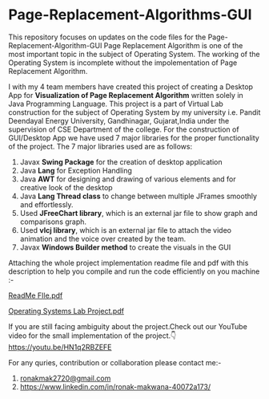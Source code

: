 # Page-Replacement-Algorithms-GUI

This repository focuses on updates on the code files for the Page-Replacement-Algorithm-GUI
Page Replacement Algorithm is one of the most important topic in the subject of Operating System. The working of the Operating System is incomplete without the impolementation of Page Replacement Algorithm.

I with my 4 team members have created this project of creating a Desktop App for **Visualization of Page Replacement Algorithm** written solely in Java Programming Language. This project is a part of Virtual Lab construction for the subject of Operating System by my university i.e. Pandit Deendayal Energy University, Gandhinagar, Gujarat,India under the supervision of CSE Department of the college.
For the construction of GUI/Desktop App we have used 7 major libraries for the proper functionality of the project. The 7 major libraries used are as follows:
1. Javax **Swing Package** for the creation of desktop application
2. Java **Lang** for Exception Handling
3. Java **AWT** for designing and drawing of various elements and for creative look of the desktop
4. Java **Lang Thread class** to change between multiple JFrames smoothly and effortlessly.
5. Used **JFreeChart library**, which is an external jar file to show graph and comparisons graph.
6. Used **vlcj library**, which is an external jar file to attach the video animation and the voice over created by the team.
7. Javax **Windows Builder method** to create the visuals in the GUI

Attaching the whole project implementation readme file and pdf with this description to help you compile and run the code efficiently on you machine :-

[ReadMe FIle.pdf](https://github.com/ronakmak2720/Page-Replacement-Algorithms-GUI/blob/main/ReadMe%20FIle.pdf)

[Operating Systems Lab Project.pdf](https://github.com/PrachiDoshi2170/Page-Replacement_Algorithm-GUI/files/6241534/Operating.Systems.Lab.Project.pdf)

If you are still facing ambiguity about the project.Check out our YouTube video for the small implementation of the project.👇
https://youtu.be/HN1q2RBZEFE


For any quries, contribution or collaboration please contact me:-
1. ronakmak2720@gmail.com
2. https://www.linkedin.com/in/ronak-makwana-40072a173/

